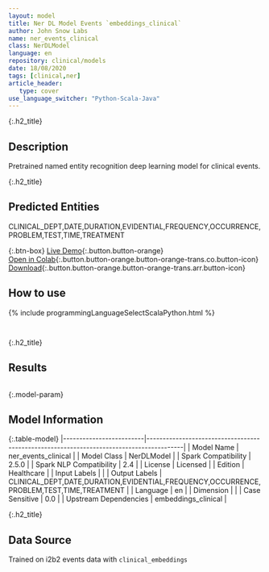 ```yaml
---
layout: model
title: Ner DL Model Events `embeddings_clinical`
author: John Snow Labs
name: ner_events_clinical
class: NerDLModel
language: en
repository: clinical/models
date: 18/08/2020
tags: [clinical,ner]
article_header:
   type: cover
use_language_switcher: "Python-Scala-Java"
---
```


{:.h2_title}
## Description 
Pretrained named entity recognition deep learning model for clinical events.

 {:.h2_title}
## Predicted Entities
CLINICAL_DEPT,DATE,DURATION,EVIDENTIAL,FREQUENCY,OCCURRENCE,PROBLEM,TEST,TIME,TREATMENT 

{:.btn-box}
[Live Demo](https://demo.johnsnowlabs.com/healthcare/NER_EVENTS_CLINICAL/){:.button.button-orange}<br/>[Open in Colab](https://colab.research.google.com/github/JohnSnowLabs/spark-nlp-workshop/blob/master/tutorials/Certification_Trainings/Healthcare/1.Clinical_Named_Entity_Recognition_Model.ipynb){:.button.button-orange.button-orange-trans.co.button-icon}<br/>[Download](https://s3.amazonaws.com/auxdata.johnsnowlabs.com/clinical/models/ner_events_clinical_en_2.5.5_2.4_1597775531760.zip){:.button.button-orange.button-orange-trans.arr.button-icon}<br/>

## How to use 
<div class="tabs-box" markdown="1">

{% include programmingLanguageSelectScalaPython.html %}

```python

```

```scala

```
</div>

{:.h2_title}
## Results
```bash

```

{:.model-param}
## Model Information

{:.table-model}
|-------------------------|-----------------------------------------------------------------------------------------|
| Model Name              | ner_events_clinical                                                                     |
| Model Class             | NerDLModel                                                                              |
| Spark Compatibility     | 2.5.0                                                                                   |
| Spark NLP Compatibility | 2.4                                                                                     |
| License                 | Licensed                                                                                |
| Edition                 | Healthcare                                                                              |
| Input Labels            |                                                                                         |
| Output Labels           | CLINICAL_DEPT,DATE,DURATION,EVIDENTIAL,FREQUENCY,OCCURRENCE,PROBLEM,TEST,TIME,TREATMENT |
| Language                | en                                                                                      |
| Dimension               |                                                                                         |
| Case Sensitive          | 0.0                                                                                     |
| Upstream Dependencies   | embeddings_clinical                                                                     |




{:.h2_title}
## Data Source

Trained on i2b2 events data with `clinical_embeddings`

